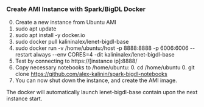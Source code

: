 ### Create AMI Instance with Spark/BigDL Docker

0. Create a new instance from Ubuntu AMI
0. sudo apt update
0. sudo apt install -y docker.io
0. sudo docker pull kalininalex/lenet-bigdl-base
0. sudo docker run -v /home/ubuntu:/host -p 8888:8888 -p 6006:6006 --restart always --env CORES=4 -dit kalininalex/lenet-bigdl-base 
0. Test by connecting to https://[instance ip]:8888/
0. Copy necessary notebooks to /home/ubuntu:
    0. cd /home/ubuntu
    0. git clone https://github.com/alex-kalinin/spark-bigdl-notebooks
0. You can now shut down the instance, and create the AMI image. 

The docker will automatically launch lenet-bigdl-base contain upon the next instance start.
